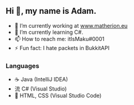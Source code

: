 ## Hi 👋, my name is Adam.

- 🔭 I’m currently working at www.matherion.eu
- 🌱 I’m currently learning C#.
- 📫 How to reach me: itIsMaku#0001
- ⚡ Fun fact: I hate packets in BukkitAPI

### Languages

- ☕ Java (IntelliJ IDEA)
- 流 C# (Visual Studio)
-  HTML, CSS (Visual Studio Code)
